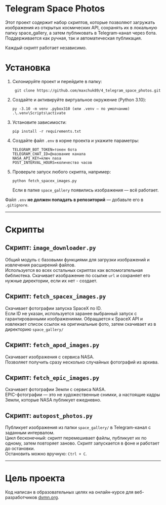 # Telegram Space Photos

Этот проект содержит набор скриптов, которые позволяют загружать изображения из открытых космических API, сохранять их в локальную папку space_gallery, а затем публиковать в Telegram-канал через бота. Поддерживается как ручная, так и автоматическая публикация.

Каждый скрипт работает независимо.


# Установка

1. Склонируйте проект и перейдите в папку:
   ```
	git clone https://github.com/maxchuk89/4_telegram_space_photos.git
   ```

2. Создайте и активируйте виртуальное окружение (Python 3.10):
   ```
   py -3.10 -m venv .pybox310 (или .venv — по умолчанию)
   .\.venv\Scripts\activate
   ```

3. Установите зависимости:
   ```
   pip install -r requirements.txt
   ```

4. Создайте файл `.env` в корне проекта и укажите параметры:
   ```
   TELEGRAM_BOT_TOKEN=токен бота
   TELEGRAM_CHAT_ID=@название канала
   NASA_API_KEY=ключ nasa
   POST_INTERVAL_HOURS=количество часов
   ```

5. Проверьте запуск любого скрипта, например:
   ```
   python fetch_spacex_images.py
   ```

   Если в папке `space_gallery` появились изображения — всё работает.
   
Файл `.env` **не должен попадать в репозиторий** — добавьте его в `.gitignore`.

---


# Скрипты

## Скрипт: `image_downloader.py`

Общий модуль с базовыми функциями для загрузки изображений и извлечения расширений файлов.  
Используется во всех остальных скриптах как вспомогательная библиотека.
Скачивает изображение по ссылке `url` и сохраняет его нужные директории, если их нет - создает.

## Скрипт: `fetch_spacex_images.py`

Скачивает фотографии запуска SpaceX по ID.  
Если ID не указан, используется заранее выбранный запуск с гарантированными изображениями.
Обращается к SpaceX API и извлекает список ссылок на оригинальные фото, затем скачивает из в директорию `space_gallery/`

## Скрипт: `fetch_apod_images.py`

Скачивает изображения с сервиса NASA.  
Позволяет получить сразу несколько случайных фотографий из архива.

## Скрипт: `fetch_epic_images.py`

Скачивает фотографии Земли с сервиса NASA.  
EPIC-фотографии — это не художественные снимки, а настоящие кадры Земли, которые NASA публикует ежедневно.

## Скрипт: `autopost_photos.py`

Публикует изображения из папки `space_gallery/` в Telegram-канал с заданным интервалом.  
Цикл бесконечный: скрипт перемешивает файлы, публикует их по одному, затем повторяет заново.
Скрипт запускается в фоне и работает до остановки.  
Остановить можно вручную: `Ctrl + C`.

---


# Цель проекта

Код написан в образовательных целях на онлайн-курсе для веб-разработчиков [dvmn.org](dvmn.org).
